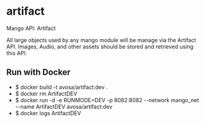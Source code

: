 # artifact
Mango API: Artifact

All large objects used by any mango module will be manage via the Artifact API.
Images, Audio, and other assets should be stored and retrieved using this API.

## Run with Docker
* $ docker build -t avosa/artifact:dev .
* $ docker rm ArtifactDEV
* $ docker run -d -e RUNMODE=DEV -p 8082:8082 --network mango_net --name ArtifactDEV avosa/artifact:dev 
* $ docker logs ArtifactDEV